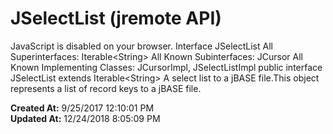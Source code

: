 # JSelectList (jremote API)

JavaScript is disabled on your browser. Interface JSelectList All Superinterfaces: Iterable&lt;String&gt; All Known Subinterfaces: JCursor All Known Implementing Classes: JCursorImpl, JSelectListImpl public interface JSelectList extends Iterable&lt;String&gt; A select list to a jBASE file.This object represents a list of record keys to a jBASE file.  

**Created At:** 9/25/2017 12:10:01 PM  
**Updated At:** 12/24/2018 8:05:09 PM  

